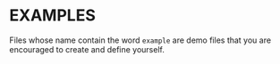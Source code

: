 # EXAMPLES

Files whose name contain the word `example` are demo files that you are encouraged to create and define yourself.
